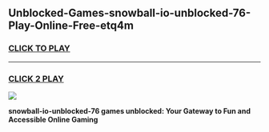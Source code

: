 
## Unblocked-Games-snowball-io-unblocked-76-Play-Online-Free-etq4m
<h3>
<a href="https://premium76.site?title=snowball-io-unblocked-76&ref=26A">CLICK TO PLAY</a></h3>
<hr>

<h3>
<a href="https://premium76.site?title=snowball-io-unblocked-76&ref=26A">CLICK 2 PLAY</a>
  
</h3>

<a href="https://premium76.site?title=snowball-io-unblocked-76&ref=26A"><img src="https://clearcache.store/games.png"></a>


**snowball-io-unblocked-76 games unblocked: Your Gateway to Fun and Accessible Online Gaming**
